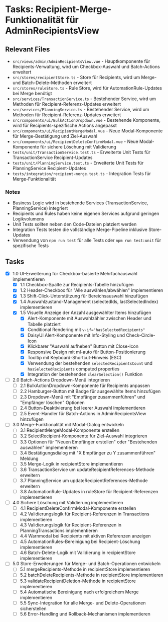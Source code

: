 # Tasks: Recipient-Merge-Funktionalität für AdminRecipientsView

## Relevant Files

- `src/views/admin/AdminRecipientsView.vue` - Hauptkomponente für Recipients-Verwaltung, wird um Checkbox-Auswahl und Batch-Actions erweitert
- `src/stores/recipientStore.ts` - Store für Recipients, wird um Merge- und Batch-Delete-Methoden erweitert
- `src/stores/ruleStore.ts` - Rule Store, wird für AutomationRule-Updates bei Merge benötigt
- `src/services/TransactionService.ts` - Bestehender Service, wird um Methoden für Recipient-Referenz-Updates erweitert
- `src/services/PlanningService.ts` - Bestehender Service, wird um Methoden für Recipient-Referenz-Updates erweitert
- `src/components/ui/BulkActionDropdown.vue` - Bestehende Komponente, wird für Recipients-spezifische Actions angepasst
- `src/components/ui/RecipientMergeModal.vue` - Neue Modal-Komponente für Merge-Bestätigung und Ziel-Auswahl
- `src/components/ui/RecipientDeleteConfirmModal.vue` - Neue Modal-Komponente für sichere Löschung mit Validierung
- `tests/unit/TransactionService.test.ts` - Erweiterte Unit Tests für TransactionService Recipient-Updates
- `tests/unit/PlanningService.test.ts` - Erweiterte Unit Tests für PlanningService Recipient-Updates
- `tests/integration/recipient-merge.test.ts` - Integration Tests für Merge-Funktionalität

### Notes

- Business Logic wird in bestehende Services (TransactionService, PlanningService) integriert
- Recipients und Rules haben keine eigenen Services aufgrund geringen Logikvolumens
- Unit Tests sollten neben den Code-Dateien platziert werden
- Integration Tests testen die vollständige Merge-Pipeline inklusive Store-Updates
- Verwendung von `npm run test` für alle Tests oder `npm run test:unit` für spezifische Tests

## Tasks

- [x] 1.0 UI-Erweiterung für Checkbox-basierte Mehrfachauswahl implementieren
  - [x] 1.1 Checkbox-Spalte zur Recipients-Tabelle hinzufügen
  - [x] 1.2 Header-Checkbox für "Alle auswählen/abwählen" implementieren
  - [x] 1.3 Shift-Click-Unterstützung für Bereichsauswahl hinzufügen
  - [x] 1.4 Auswahlzustand-Management (selectedIds, lastSelectedIndex) implementieren
  - [x] 1.5 Visuelle Anzeige der Anzahl ausgewählter Items hinzufügen
    - [x] Alert-Komponente mit Auswahlzähler zwischen Header und Tabelle platziert
    - [x] Conditional Rendering mit `v-if="hasSelectedRecipients"`
    - [x] DaisyUI Alert-Komponente mit Info-Styling und Check-Circle-Icon
    - [x] Klickbarer "Auswahl aufheben" Button mit Close-Icon
    - [x] Responsive Design mit ml-auto für Button-Positionierung
    - [x] Tooltip mit Keyboard-Shortcut-Hinweis (ESC)
    - [x] Verwendung der bestehenden `selectedRecipientsCount` und `hasSelectedRecipients` computed properties
    - [x] Integration der bestehenden `clearSelection()` Funktion

- [ ] 2.0 Batch-Actions Dropdown-Menü integrieren
  - [ ] 2.1 BulkActionDropdown-Komponente für Recipients anpassen
  - [ ] 2.2 Hamburger-Button mit Badge für ausgewählte Items hinzufügen
  - [ ] 2.3 Dropdown-Menü mit "Empfänger zusammenführen" und "Empfänger löschen" Optionen
  - [ ] 2.4 Button-Deaktivierung bei leerer Auswahl implementieren
  - [ ] 2.5 Event-Handler für Batch-Actions in AdminRecipientsView hinzufügen

- [ ] 3.0 Merge-Funktionalität mit Modal-Dialog entwickeln
  - [ ] 3.1 RecipientMergeModal-Komponente erstellen
  - [ ] 3.2 SelectRecipient-Komponente für Ziel-Auswahl integrieren
  - [ ] 3.3 Optionen für "Neuen Empfänger erstellen" oder "Bestehenden auswählen" implementieren
  - [ ] 3.4 Bestätigungsdialog mit "X Empfänger zu Y zusammenführen" Meldung
  - [ ] 3.5 Merge-Logik in recipientStore implementieren
  - [ ] 3.6 TransactionService um updateRecipientReferences-Methode erweitern
  - [ ] 3.7 PlanningService um updateRecipientReferences-Methode erweitern
  - [ ] 3.8 AutomationRule-Updates in ruleStore für Recipient-Referenzen implementieren

- [ ] 4.0 Sichere Löschung mit Validierung implementieren
  - [ ] 4.1 RecipientDeleteConfirmModal-Komponente erstellen
  - [ ] 4.2 Validierungslogik für Recipient-Referenzen in Transactions implementieren
  - [ ] 4.3 Validierungslogik für Recipient-Referenzen in PlanningTransactions implementieren
  - [ ] 4.4 Warnmodal bei Recipients mit aktiven Referenzen anzeigen
  - [ ] 4.5 AutomationRules-Bereinigung bei Recipient-Löschung implementieren
  - [ ] 4.6 Batch-Delete-Logik mit Validierung in recipientStore implementieren

- [ ] 5.0 Store-Erweiterungen für Merge- und Batch-Operationen entwickeln
  - [ ] 5.1 mergeRecipients-Methode in recipientStore implementieren
  - [ ] 5.2 batchDeleteRecipients-Methode in recipientStore implementieren
  - [ ] 5.3 validateRecipientDeletion-Methode in recipientStore implementieren
  - [ ] 5.4 Automatische Bereinigung nach erfolgreichem Merge implementieren
  - [ ] 5.5 Sync-Integration für alle Merge- und Delete-Operationen sicherstellen
  - [ ] 5.6 Error-Handling und Rollback-Mechanismen implementieren
